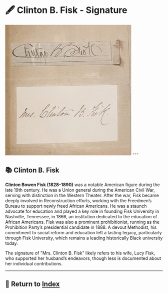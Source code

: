 # 🖋️ Clinton B. Fisk - Signature

<img src="assets/Clinton_B_Fisk_Signature.jpg" alt="Gatling Letter" style="max-width: 80%; height: auto;"/>
---

## 📚 Clinton B. Fisk

**Clinton Bowen Fisk (1828–1890)** was a notable American figure during the late 19th century. He was a Union general during the American Civil War, serving with distinction in the Western Theater. After the war, Fisk became deeply involved in Reconstruction efforts, working with the Freedmen’s Bureau to support newly freed African Americans. He was a staunch advocate for education and played a key role in founding Fisk University in Nashville, Tennessee, in 1866, an institution dedicated to the education of African Americans. Fisk was also a prominent prohibitionist, running as the Prohibition Party’s presidential candidate in 1888. A devout Methodist, his commitment to social reform and education left a lasting legacy, particularly through Fisk University, which remains a leading historically Black university today.

The signature of "Mrs. Clinton B. Fisk" likely refers to his wife, Lucy Fisk, who supported her husband’s endeavors, though less is documented about her individual contributions.

---

## 🔗 Return to [Index](index.md)
